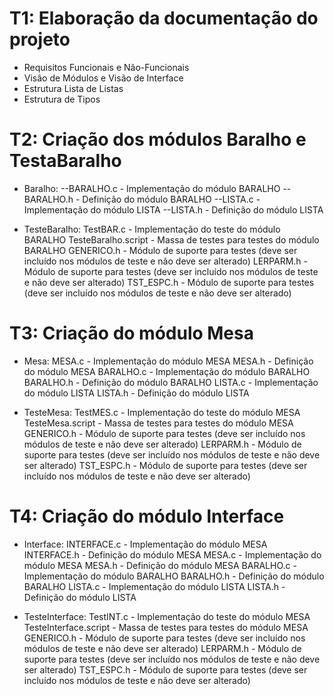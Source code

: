 # T1: Elaboração da documentação do projeto

- Requisitos Funcionais e Não-Funcionais
- Visão de Módulos e Visão de Interface
- Estrutura Lista de Listas
- Estrutura de Tipos


# T2: Criação dos módulos Baralho e TestaBaralho

- Baralho:
--BARALHO.c - Implementação do módulo BARALHO
--BARALHO.h - Definição do módulo BARALHO
--LISTA.c - Implementação do módulo LISTA
--LISTA.h - Definição do módulo LISTA
    
- TesteBaralho:
    TestBAR.c - Implementação do teste do módulo BARALHO
    TesteBaralho.script - Massa de testes para testes do módulo BARALHO
    GENERICO.h - Módulo de suporte para testes (deve ser incluído nos módulos de teste e não deve ser alterado)
    LERPARM.h - Módulo de suporte para testes (deve ser incluído nos módulos de teste e não deve ser alterado)
    TST_ESPC.h - Módulo de suporte para testes (deve ser incluído nos módulos de teste e não deve ser alterado)


# T3: Criação do módulo Mesa

- Mesa:
    MESA.c - Implementação do módulo MESA
    MESA.h - Definição do módulo MESA
    BARALHO.c - Implementação do módulo BARALHO
    BARALHO.h - Definição do módulo BARALHO
    LISTA.c - Implementação do módulo LISTA
    LISTA.h - Definição do módulo LISTA
    
- TesteMesa:
    TestMES.c - Implementação do teste do módulo MESA
    TesteMesa.script - Massa de testes para testes do módulo MESA
    GENERICO.h - Módulo de suporte para testes (deve ser incluído nos módulos de teste e não deve ser alterado)
    LERPARM.h - Módulo de suporte para testes (deve ser incluído nos módulos de teste e não deve ser alterado)
    TST_ESPC.h - Módulo de suporte para testes (deve ser incluído nos módulos de teste e não deve ser alterado)
    
    
# T4: Criação do módulo Interface

- Interface:
    INTERFACE.c - Implementação do módulo MESA
    INTERFACE.h - Definição do módulo MESA
    MESA.c - Implementação do módulo MESA
    MESA.h - Definição do módulo MESA
    BARALHO.c - Implementação do módulo BARALHO
    BARALHO.h - Definição do módulo BARALHO
    LISTA.c - Implementação do módulo LISTA
    LISTA.h - Definição do módulo LISTA
    
- TesteInterface:
    TestINT.c - Implementação do teste do módulo MESA
    TesteInterface.script - Massa de testes para testes do módulo MESA
    GENERICO.h - Módulo de suporte para testes (deve ser incluído nos módulos de teste e não deve ser alterado)
    LERPARM.h - Módulo de suporte para testes (deve ser incluído nos módulos de teste e não deve ser alterado)
    TST_ESPC.h - Módulo de suporte para testes (deve ser incluído nos módulos de teste e não deve ser alterado)
